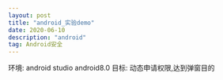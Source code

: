 ```yaml
---
layout: post
title: "android_实验demo"
date: 2020-06-10
description: "android"
tag: Android安全
---
```

环境: android studio  android8.0
目标: 动态申请权限,达到弹窗目的
